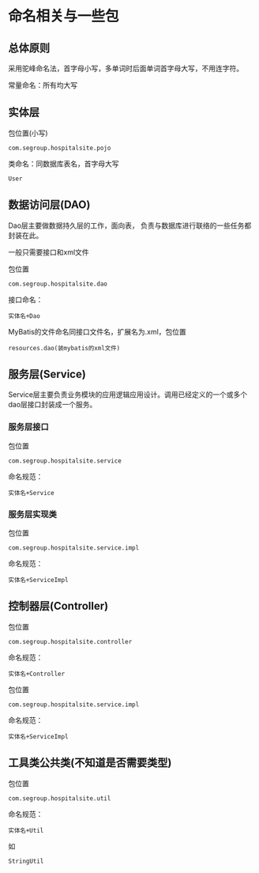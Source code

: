# 命名相关与一些包

## 总体原则

采用驼峰命名法，首字母小写，多单词时后面单词首字母大写，不用连字符。

常量命名：所有均大写

## 实体层

包位置(小写)

```
com.segroup.hospitalsite.pojo
```

类命名：同数据库表名，首字母大写

```
User
```

## 数据访问层(DAO)

Dao层主要做数据持久层的工作，面向表， 负责与数据库进行联络的一些任务都封装在此。

一般只需要接口和xml文件

包位置

```
com.segroup.hospitalsite.dao
```

接口命名：

```
实体名+Dao
```

MyBatis的文件命名同接口文件名，扩展名为.xml，包位置

```
resources.dao(装mybatis的xml文件)
```

## 服务层(Service)

Service层主要负责业务模块的应用逻辑应用设计。调用已经定义的一个或多个dao层接口封装成一个服务。

### 服务层接口

包位置

```
com.segroup.hospitalsite.service
```

命名规范：

```
实体名+Service
```

### 服务层实现类

包位置

```
com.segroup.hospitalsite.service.impl
```

命名规范：

```
实体名+ServiceImpl
```

## 控制器层(Controller)

包位置

```
com.segroup.hospitalsite.controller
```

命名规范：

```
实体名+Controller
```

包位置

```
com.segroup.hospitalsite.service.impl
```

命名规范：

```
实体名+ServiceImpl
```

## 工具类公共类(不知道是否需要类型)

包位置

```
com.segroup.hospitalsite.util
```

命名规范：

```
实体名+Util
```

如

```
StringUtil
```